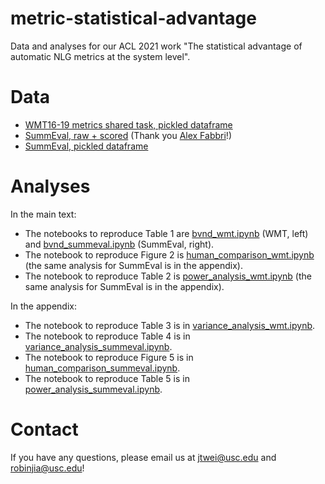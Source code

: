 # metric-statistical-advantage
Data and analyses for our ACL 2021 work "The statistical advantage of automatic NLG metrics at the system level".

# Data
* [WMT16-19 metrics shared task, pickled dataframe](https://drive.google.com/file/d/1RZg1GbRYvyXHCv4R3lzoEiVCgPC2e9TT/view?usp=sharing)
* [SummEval, raw + scored](https://drive.google.com/file/d/148b2OkfYkSSVgjsYLl5wKKwrmdIkT2Eo/view?usp=sharing) (Thank you [Alex Fabbri](https://alex-fabbri.github.io/)!)
* [SummEval, pickled dataframe](https://drive.google.com/file/d/1bv6zJdXbvUxMCmWXSHW3-GicPPWN9f1F/view?usp=sharing)

# Analyses
In the main text:
* The notebooks to reproduce Table 1 are [bvnd_wmt.ipynb]() (WMT, left) and [bvnd_summeval.ipynb]() (SummEval, right).
* The notebook to reproduce Figure 2 is [human_comparison_wmt.ipynb]() (the same analysis for SummEval is in the appendix).
* The notebook to reproduce Table 2 is [power_analysis_wmt.ipynb]() (the same analysis for SummEval is in the appendix).

In the appendix:
* The notebook to reproduce Table 3 is in [variance_analysis_wmt.ipynb]().
* The notebook to reproduce Table 4 is in [variance_analysis_summeval.ipynb]().
* The notebook to reproduce Figure 5 is in [human_comparison_summeval.ipynb]().
* The notebook to reproduce Table 5 is in [power_analysis_summeval.ipynb]().

# Contact

If you have any questions, please email us at [jtwei@usc.edu](mailto:jtwei@usc.edu) and [robinjia@usc.edu](mailto:robinjia@usc.edu)!
